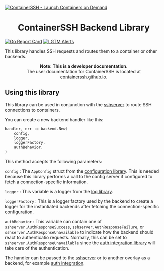 [![ContainerSSH - Launch Containers on Demand](https://containerssh.github.io/images/logo-for-embedding.svg)](https://containerssh.github.io/)

<!--suppress HtmlDeprecatedAttribute -->
<h1 align="center">ContainerSSH Backend Library</h1>

[![Go Report Card](https://goreportcard.com/badge/github.com/containerssh/backend?style=for-the-badge)](https://goreportcard.com/report/github.com/containerssh/backend)
[![LGTM Alerts](https://img.shields.io/lgtm/alerts/github/ContainerSSH/backend?style=for-the-badge)](https://lgtm.com/projects/g/ContainerSSH/backend/)

This library handles SSH requests and routes them to a container or other backends.

<p align="center"><strong>Note: This is a developer documentation.</strong><br />The user documentation for ContainerSSH is located at <a href="https://containerssh.github.io">containerssh.github.io</a>.</p>

## Using this library

This library can be used in conjunction with the [sshserver](https://github.com/containerssh/sshserver) to route SSH connections to containers.

You can create a new backend handler like this:

```go
handler, err := backend.New(
    config,
    logger,
    loggerFactory,
    authBehavior,
)
```

This method accepts the following parameters:

`config`
: The `AppConfig` struct from the [configuration library](https://github.com/containerssh/configuration). This is needed because this library performs a call to the config server if configured to fetch a connection-specific information.

`logger`
: This variable is a logger from the [log library](https://github.com/containerssh/log).

`loggerFactory`
: This is a logger factory used by the backend to create a logger for the instantiated backends after fetching the connection-specific configuration.

`authBehavior`
: This variable can contain one of `sshserver.AuthResponseSuccess`, `sshserver.AuthResponseFailure`, or `sshserver.AuthResponseUnavailable` to indicate how the backend should react to authenticatio requests. Normally, this can be set to `sshserver.AuthResponseUnavailable` since the [auth integration library](https://github.com/containerssh/authintegration) will take care of the authentication.

The handler can be passed to the [sshserver](https://github.com/containerssh/sshserver) or to another overlay as a backend, for example [auth integration](https://github.com/containerssh/authintegration).